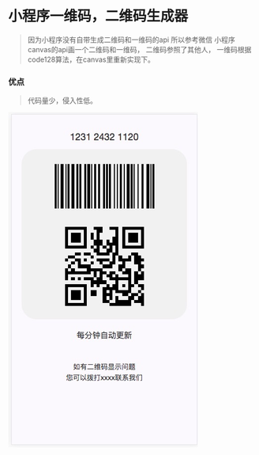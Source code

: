 # 小程序一维码，二维码生成器

> 因为小程序没有自带生成二维码和一维码的api
所以参考微信 小程序 canvas的api画一个二维码和一维码，
二维码参照了其他人，
一维码根据code128算法，在canvas里重新实现下。


### 优点

>代码量少，侵入性低。

![](https://raw.githubusercontent.com/Aarthas/vue_barcode/master/preview.jpeg)
